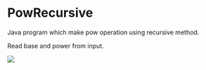 # PowRecursive

Java program which make pow operation using recursive method.

Read base and power from input.


![](img/1.png)
